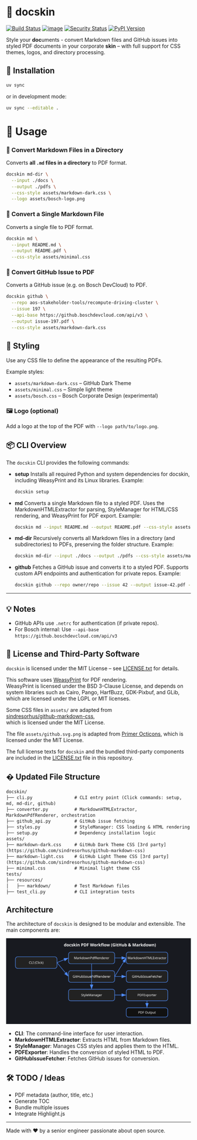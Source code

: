 # 📄 docskin

[![Build Status](https://github.com/cdeimling/docskin/actions/workflows/ci.yml/badge.svg)](https://github.com/cdeimling/docskin/actions)
[![image](https://img.shields.io/pypi/v/ruff.svg)](https://pypi.python.org/pypi/ruff)
[![Security Status](https://img.shields.io/badge/security-bandit-green.svg)](https://github.com/PyCQA/bandit)
[![PyPI Version](https://img.shields.io/pypi/v/docskin?style=flat-square)](https://pypi.org/project/docskin/)
<!-- Pytest Coverage Comment:Begin -->
<!-- Pytest Coverage Comment:End -->

Style your **doc**uments - convert Markdown files and GitHub issues into styled PDF documents in your corporate **skin** – with full support for CSS themes, logos, and directory processing.

## 🔧 Installation

```bash
uv sync
```

or in development mode:

```bash
uv sync --editable .
```

# 🚀 Usage

### 📁 Convert Markdown Files in a Directory

Converts **all `.md` files in a directory** to PDF format.

```bash
docskin md-dir \
  --input ./docs \
  --output ./pdfs \
  --css-style assets/markdown-dark.css \
  --logo assets/bosch-logo.png
```

### 📄 Convert a Single Markdown File

Converts a single file to PDF format.

```bash
docskin md \
  --input README.md \
  --output README.pdf \
  --css-style assets/minimal.css
```

### 🐙 Convert GitHub Issue to PDF

Converts a GitHub issue (e.g. on Bosch DevCloud) to PDF.

```bash
docskin github \
  --repo aos-stakeholder-tools/recompute-driving-cluster \
  --issue 197 \
  --api-base https://github.boschdevcloud.com/api/v3 \
  --output issue-197.pdf \
  --css-style assets/markdown-dark.css
```

## 🎨 Styling

Use any CSS file to define the appearance of the resulting PDFs.

Example styles:

- `assets/markdown-dark.css` – GitHub Dark Theme
- `assets/minimal.css` – Simple light theme
- `assets/bosch.css` – Bosch Corporate Design (experimental)

### 🖼️ Logo (optional)

Add a logo at the top of the PDF with `--logo path/to/logo.png`.

## 📦 CLI Overview

The `docskin` CLI provides the following commands:

- **setup**
  Installs all required Python and system dependencies for docskin, including WeasyPrint and its Linux libraries.
  Example:
  ```bash
  docskin setup
  ```

- **md**
  Converts a single Markdown file to a styled PDF.
  Uses the MarkdownHTMLExtractor for parsing, StyleManager for HTML/CSS rendering, and WeasyPrint for PDF export.
  Example:
  ```bash
  docskin md --input README.md --output README.pdf --css-style assets/minimal.css
  ```

- **md-dir**
  Recursively converts all Markdown files in a directory (and subdirectories) to PDFs, preserving the folder structure.
  Example:
  ```bash
  docskin md-dir --input ./docs --output ./pdfs --css-style assets/markdown-dark.css
  ```

- **github**
  Fetches a GitHub issue and converts it to a styled PDF. Supports custom API endpoints and authentication for private repos.
  Example:
  ```bash
  docskin github --repo owner/repo --issue 42 --output issue-42.pdf --css-style assets/markdown-dark.css
  ```

---

## 💡 Notes

- GitHub APIs use `.netrc` for authentication (if private repos).
- For Bosch internal: Use `--api-base https://github.boschdevcloud.com/api/v3`

## 📜 License and Third-Party Software

`docskin` is licensed under the MIT License – see [LICENSE.txt](LICENSE.txt) for details.

This software uses [WeasyPrint](https://weasyprint.org/) for PDF rendering.  
WeasyPrint is licensed under the BSD 3-Clause License, and depends on system libraries such as Cairo, Pango, HarfBuzz, GDK-Pixbuf, and GLib, which are licensed under the LGPL or MIT licenses.

Some CSS files in `assets/` are adapted from  
[sindresorhus/github-markdown-css](https://github.com/sindresorhus/github-markdown-css),  
which is licensed under the MIT License.

The file `assets/github.svg.png` is adapted from
[Primer Octicons](https://github.com/primer/octicons?tab=readme-ov-file),
which is licensed under the MIT License.

The full license texts for `docskin` and the bundled third-party components are included in the [LICENSE.txt](LICENSE.txt) file in this repository.



## �️ Updated File Structure

```text
docskin/
├── cli.py                # CLI entry point (Click commands: setup, md, md-dir, github)
├── converter.py          # MarkdownHTMLExtractor, MarkdownPdfRenderer, orchestration
├── github_api.py         # GitHub issue fetching
├── styles.py             # StyleManager: CSS loading & HTML rendering
├── setup.py              # Dependency installation logic
assets/
├── markdown-dark.css     # GitHub Dark Theme CSS [3rd party](https://github.com/sindresorhus/github-markdown-css)
├── markdown-light.css    # GitHub Light Theme CSS [3rd party](https://github.com/sindresorhus/github-markdown-css)
├── minimal.css           # Minimal light theme CSS
tests/
├── resources/
│   ├── markdown/         # Test Markdown files
├── test_cli.py           # CLI integration tests
```

## Architecture

The architecture of `docskin` is designed to be modular and extensible. The main components are:

![docskin architecture](docs/architecture.svg)

- **CLI**: The command-line interface for user interaction.
- **MarkdownHTMLExtractor**: Extracts HTML from Markdown files.
- **StyleManager**: Manages CSS styles and applies them to the HTML.
- **PDFExporter**: Handles the conversion of styled HTML to PDF.
- **GitHubIssueFetcher**: Fetches GitHub issues for conversion.


## 🛠️ TODO / Ideas

- PDF metadata (author, title, etc.)
- Generate TOC
- Bundle multiple issues
- Integrate Highlight.js

---

Made with ❤️ by a senior engineer passionate about open source.
